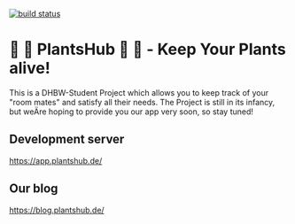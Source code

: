 [![build status](https://github.com/qt1337/PlantsHub/workflows/Build/badge.svg)](https://github.com/qt1337/PlantsHub/actions?query=branch%3Amaster)

# 🌱 🌻 PlantsHub 🌻 🌱 - Keep Your Plants alive!

This is a DHBW-Student Project which allows you to keep track of your "room
mates" and satisfy all their needs. The Project is still in its infancy, but
weÄre hoping to provide you our app very soon, so stay tuned!

## Development server

https://app.plantshub.de/

## Our blog

https://blog.plantshub.de/
